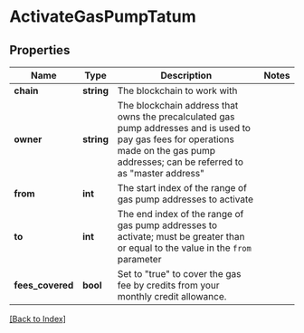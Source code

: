 # ActivateGasPumpTatum

## Properties

Name | Type | Description | Notes
------------ | ------------- | ------------- | -------------
**chain** | **string** | The blockchain to work with |
**owner** | **string** | The blockchain address that owns the precalculated gas pump addresses and is used to pay gas fees for operations made on the gas pump addresses; can be referred to as "master address" |
**from** | **int** | The start index of the range of gas pump addresses to activate |
**to** | **int** | The end index of the range of gas pump addresses to activate; must be greater than or equal to the value in the <code>from</code> parameter |
**fees_covered** | **bool** | Set to "true" to cover the gas fee by credits from your monthly credit allowance. |

[[Back to Index]](../index.md)
